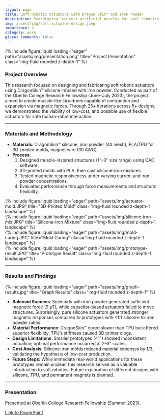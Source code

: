 ```yaml
---
layout: page
title: Soft Robotic Actuators with Dragon Skin™ and Iron Powder
description: Prototyping low-cost artificial muscles for soft robotics applications at Oberlin College.
img: assets/img/soft-actuator-design.jpeg
importance: 2
category: work
giscus_comments: false
---
```


<div class="row justify-content-center">
    <div class="col-sm-12 col-md-6 mt-3 mt-md-0">
        {% include figure.liquid loading="eager" path="assets/img/presentation.png" title="Project Presentation" class="img-fluid rounded z-depth-1" %}
    </div>
</div>

### Project Overview

This research focused on designing and fabricating soft robotic actuators using DragonSkin™ silicone infused with iron powder. Conducted as part of the Oberlin College Research Fellowship (June–July 2023), the project aimed to create muscle-like structures capable of contraction and expansion via magnetic forces. Through 25+ iterations across 5+ designs, we demonstrated the viability of low-cost, and possible use of flexible actuators for safe human-robot interaction.

---

### Materials and Methodology

- **Materials**: DragonSkin™ silicone, iron powder (40 mesh), PLA/TPU for 3D-printed molds, magnet wire (30 AWG).
- **Process**:
  1. Designed muscle-inspired structures (1"–3" size range) using CAD software.
  2. 3D-printed molds with PLA, then cast silicone-iron mixtures.
  3. Tested magnetic responsiveness under varying current and iron powder concentrations.
  4. Evaluated performance through force measurements and structural flexibility.

<div class="row justify-content-center">
  <div class="col-sm-12 col-md-6 mt-3 mt-md-0">
    {% include figure.liquid loading="eager" path="assets/img/actuator-mold.JPG" title="3D-Printed Mold" class="img-fluid rounded z-depth-1 landscape" %}
  </div>
  <div class="col-sm-12 col-md-6 mt-3 mt-md-0">
    {% include figure.liquid loading="eager" path="assets/img/silicone-iron-mix.JPG" title="Silicone-Iron Mixture" class="img-fluid rounded z-depth-1 landscape" %}
  </div>
  <div class="col-sm-12 col-md-6 mt-3 mt-md-0">
    {% include figure.liquid loading="eager" path="assets/img/mold-curing.JPG" title="Mold Curing" class="img-fluid rounded z-depth-1 landscape" %}
  </div>
  <div class="col-sm-12 col-md-6 mt-3 mt-md-0">
    {% include figure.liquid loading="eager" path="assets/img/prototype-result.JPG" title="Prototype Result" class="img-fluid rounded z-depth-1 landscape" %}
  </div>
</div>

---

### Results and Findings

<div class="row justify-content-center">
  <div class="col-sm-12 col-md-8 mt-3 mt-md-0">
    {% include figure.liquid loading="eager" path="assets/img/graph-results.jpg" title="Graph Results" class="img-fluid rounded z-depth-1" %}
  </div>
</div>

- **Solenoid Success**: Solenoids with iron powder generated sufficient magnetic force (9 µT), while capacitor-based actuators failed to move structures. Surprisingly, pure silicone actuators generated stronger magnetic responses compared to prototypes with <1:1 silicone-to-iron powder ratios.
- **Material Performance**: DragonSkin™ cured slower than TPU but offered superior flexibility. TPU’s stiffness caused 3D printer clogs.
- **Design Limitations**: Smaller prototypes (<1") showed inconsistent actuation; optimal performance occurred at 2–3" scales.
- **Cost Analysis**: Silicone-iron molds reduced material expenses by 1/3, validating the hypothesis of low-cost production.
- **Future Steps**: While immediate real-world applications for these prototypes remain unclear, this research served as a valuable introduction to soft robotics. Future exploration of different designs with silicone, TPU, and permanent magnets is planned.

---

### Presentation

Presented at Oberlin College Research Fellowship (Summer 2023).

[Link to PowerPoint](https://docs.google.com/presentation/d/1Qtw751AlG6HJE_puJ9hkHq_7S8N8ZrPx/edit?usp=sharing&ouid=115848431762361689971&rtpof=true&sd=true)
